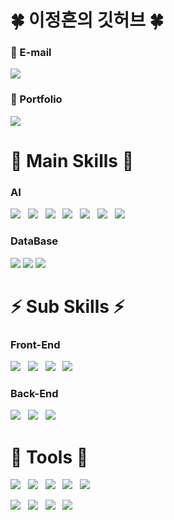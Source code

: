 # 🍀 이정흔의 깃허브 🍀


 
### 📧 E-mail 
<p>
  <a href="wjdgms1004@gmail.com" target="_blank">
    <img src="https://img.shields.io/badge/wjdgms1004@gmail.com-red?style=for-the-badge&logo=gmail&logoColor=white"/>
  </a>
</p>

### 📑 Portfolio

<p>
  <a href="https://www.notion.so/e6990fd2cf3b4bb0991684ff1cf267e0" target="_blank">
    <img src="https://img.shields.io/badge/PortFolio-6DB33F?style=for-the-badge&logo=notion&logoColor=black"/>
  </a>
</p>


# 🌟 Main Skills 🌟

### AI
  <p>
    <img src="https://img.shields.io/badge/Python-EE4C2C?style=flat&logo=Python&logoColor=white"/>&nbsp;&nbsp;
    <img src="https://img.shields.io/badge/PyTorch-EE4C2C?style=flat&logo=pytorch&logoColor=white"/>&nbsp;&nbsp;
    <img src="https://img.shields.io/badge/Tensorflow-FF6F00?style=flat&logo=Tensorflow&logoColor=white"/>&nbsp;&nbsp;
    <img src="https://img.shields.io/badge/Scikit Learn-F7931E?style=flat&logo=scikitlearn&logoColor=white"/>&nbsp;&nbsp;
    <img src="https://img.shields.io/badge/OpenCV-5C3EE8?style=flat&logo=opencv&logoColor=white"/>&nbsp;&nbsp;
    <img src="https://img.shields.io/badge/YOLO-00FFFF?style=flat&logo=yolo&logoColor=white"/>&nbsp;&nbsp;
    <img src="https://img.shields.io/badge/R-white?style=flat&logo=R&logoColor=black"/>&nbsp;&nbsp;
    
  </p>

### DataBase
<p>
    <img src="https://img.shields.io/badge/MySQL-4479A1?style=flat-square&logo=MySQL&logoColor=white"/>
    <img src="https://img.shields.io/badge/MongoDB-47A248?style=flat&logo=MongoDB&logoColor=white"/>
    <img src="https://img.shields.io/badge/ORACLE-F80000?style=flat-square&logo=oracle&logoColor=white"/>

</p>


# ⚡ Sub Skills ⚡

### Front-End
<p>
  <img src="https://img.shields.io/badge/HTML5-E34F26?style=flat&logo=html5&logoColor=white"/>&nbsp;&nbsp;
  <img src="https://img.shields.io/badge/CSS3-1572B6?style=flat&logo=css3&logoColor=white"/>&nbsp;&nbsp;
  <img src="https://img.shields.io/badge/JavaScript-gray?style=flat&logo=JavaScript&logoColor=F7DF1E"/>&nbsp;&nbsp;
  <img src="https://img.shields.io/badge/React-61DAFB?style=flat-square&logo=React&logoColor=black"/>
</p>

### Back-End
<p>
    <img src="https://img.shields.io/badge/Node.js-c2c5c5?style=flat&logo=Node.js&logoColor=339933"/>&nbsp;&nbsp;
  <img src="https://img.shields.io/badge/FastAPI-009688?style=flat&logo=fastapi&logoColor=4479A1"/>&nbsp;&nbsp;
  <img src="https://img.shields.io/badge/Postman-FF6C37?style=flat-square&logo=Postman&logoColor=white"/>

    
</p>


# 🔎 Tools 🔎
<p>
  <img src="https://img.shields.io/badge/Notion-b4f5bd?style=flat&logo=Notion&logoColor=black"/>&nbsp;&nbsp;
    <img src="https://img.shields.io/badge/GitHub-gray?style=flat&logo=GitHub&logoColor=black"/>&nbsp;&nbsp;
  <img src="https://img.shields.io/badge/Git-blue?style=flat&logo=Git&logoColor=F05032"/>&nbsp;&nbsp;
    <img src="https://img.shields.io/badge/Slack-4A154B?style=flat&logo=Slack&logoColor=white"/>&nbsp;&nbsp;
  <img src="https://img.shields.io/badge/Discord-5865F2?style=flat&logo=Discord&logoColor=white"/>
</p>

<p>
  <img src="https://img.shields.io/badge/pyCharm-000000?style=flat&logo=pycharm&logoColor=white"/>&nbsp;&nbsp;
  <img src="https://img.shields.io/badge/jupyter-F37626?style=flat&logo=jupyter&logoColor=white"/>&nbsp;&nbsp;
  <img src="https://img.shields.io/badge/VScode-007ACC?style=flat&logo=visualstudiocode&logoColor=white"/>&nbsp;&nbsp;
  <img src="https://img.shields.io/badge/Google Colab-F9AB00?style=flat-square&logo=Google Colab&logoColor=white"/>
</p>

